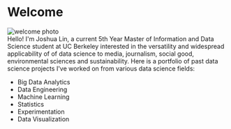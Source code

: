 # Welcome
![welcome photo](https://images.pexels.com/photos/4473400/pexels-photo-4473400.jpeg?cs=srgb&dl=pexels-ketut-subiyanto-4473400.jpg&fm=jpg)  
Hello! I'm Joshua Lin, a current 5th Year Master of Information and Data Science student at UC Berkeley interested in the versatility and widespread applicability of of data science to media, journalism, social good, environmental sciences and sustainability. Here is a portfolio of past data science projects I've worked on from various data science fields:
- Big Data Analytics
- Data Engineering
- Machine Learning
- Statistics
- Experimentation
- Data Visualization
